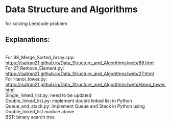 # Data Structure and Algorithms
for solving Leetcode problem

## Explanations:
<br> For 88_Merge_Sorted_Array.cpp: https://isatran21.github.io/Data_Structure_and_Algorithms/web/88.html
<br> For 27_Remove_Element.py: https://isatran21.github.io/Data_Structure_and_Algorithms/web/27.html
<br> For Hanoi_tower.py: https://isatran21.github.io/Data_Structure_and_Algorithms/web/Hanoi_tower.html
<br> Single_linked_list.py: need to be updated
<br> Double_linked_list.py: implement double linked list in Python
<br> Queue_and_stack.py: implement Queue anđ Stack in Python using Double_linked_list module above
<br> BST: binary search tree


